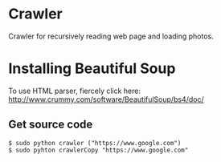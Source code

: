 Crawler
======

Crawler for recursively reading web page and loading photos.

Installing Beautiful Soup
======
To use HTML parser, fiercely click here:
http://www.crummy.com/software/BeautifulSoup/bs4/doc/

Get source code
------

```shell
$ sudo python crawler ("https://www.google.com")
$ sudo pyhton crawlerCopy "https://www.google.com"
```
